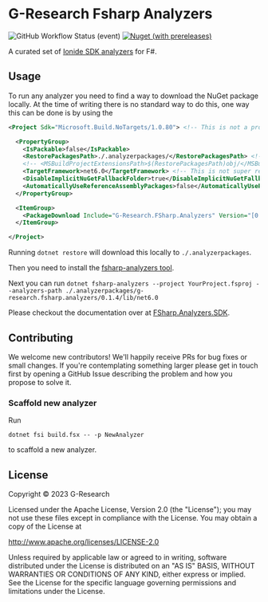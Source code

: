 # G-Research Fsharp Analyzers

![GitHub Workflow Status (event)](https://img.shields.io/github/actions/workflow/status/G-Research/fsharp-analyzers/main.yml?branch=main&label=CI&style=flat-square)
[![Nuget (with prereleases)](https://img.shields.io/nuget/vpre/G-Research.FSharp.Analyzers?style=flat-square)](https://www.nuget.org/packages/G-Research.FSharp.Analyzers/absoluteLatest)

A curated set of [Ionide SDK analyzers](https://ionide.io/FSharp.Analyzers.SDK/) for F#.

## Usage

To run any analyzer you need to find a way to download the NuGet package locally.
At the time of writing there is no standard way to do this, one way this can be done is by using the [<PackageDownload>](https://learn.microsoft.com/en-us/nuget/consume-packages/packagedownload-functionality)

```xml
<Project Sdk="Microsoft.Build.NoTargets/1.0.80"> <!-- This is not a project we want to build. -->

  <PropertyGroup>
    <IsPackable>false</IsPackable>
    <RestorePackagesPath>./.analyzerpackages/</RestorePackagesPath> <!-- Changes the global packages folder-->
    <!-- <MSBuildProjectExtensionsPath>$(RestorePackagesPath)obj/</MSBuildProjectExtensionsPath> --> <!-- It's still PackageReference, so project intermediates are still created. -->
    <TargetFramework>net6.0</TargetFramework> <!-- This is not super relevant, as long as your SDK version supports it. -->
    <DisableImplicitNuGetFallbackFolder>true</DisableImplicitNuGetFallbackFolder> <!-- If a package is resolved to a fallback folder, it may not be downloaded.-->
    <AutomaticallyUseReferenceAssemblyPackages>false</AutomaticallyUseReferenceAssemblyPackages> <!-- We don't want to build this project, so we do not need the reference assemblies for the framework we chose.-->
  </PropertyGroup>

  <ItemGroup>
    <PackageDownload Include="G-Research.FSharp.Analyzers" Version="[0.1.4]" />
  </ItemGroup>

</Project>
```

Running `dotnet restore` will download this locally to `./.analyzerpackages`.

Then you need to install the [fsharp-analyzers tool](https://www.nuget.org/packages/fsharp-analyzers).

Next you can run `dotnet fsharp-analyzers --project YourProject.fsproj --analyzers-path ./.analyzerpackages/g-research.fsharp.analyzers/0.1.4/lib/net6.0`

Please checkout the documentation over at [FSharp.Analyzers.SDK](https://ionide.io/FSharp.Analyzers.SDK/).

## Contributing

We welcome new contributors! We'll happily receive PRs for bug fixes
or small changes. If you're contemplating something larger please get
in touch first by opening a GitHub Issue describing the problem and
how you propose to solve it.

### Scaffold new analyzer

Run

    dotnet fsi build.fsx -- -p NewAnalyzer

to scaffold a new analyzer.

## License

Copyright &copy; 2023 G-Research

Licensed under the Apache License, Version 2.0 (the "License"); you may not use these files except in compliance with the License.
You may obtain a copy of the License at

http://www.apache.org/licenses/LICENSE-2.0

Unless required by applicable law or agreed to in writing, software
distributed under the License is distributed on an "AS IS" BASIS,
WITHOUT WARRANTIES OR CONDITIONS OF ANY KIND, either express or implied.
See the License for the specific language governing permissions and
limitations under the License.

